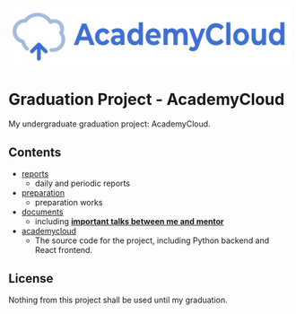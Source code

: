 <img src="academycloud/frontend/src/assets/logo-horizontal.svg" width="500px">

# Graduation Project - AcademyCloud

My undergraduate graduation project: AcademyCloud.

## Contents

- [reports](/reports)
  - daily and periodic reports
- [preparation](/preparation)
  - preparation works
- [documents](/docs)
  - including [**important talks between me and mentor**](docs/important-talks.md)
- [academycloud](/academycloud)
  - The source code for the project, including Python backend and React frontend.

## License

Nothing from this project shall be used until my graduation.